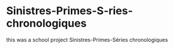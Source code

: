 # Sinistres-Primes-S-ries-chronologiques
this was a school project Sinistres-Primes-Séries chronologiques
